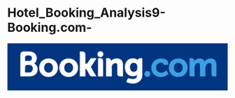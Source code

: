 # Hotel_Booking_Analysis9-Booking.com-
![Booking.Com_logo](https://github.com/sourav2208/Hotel_Booking_Analysis9-Booking.com-/blob/main/Screenshot%202025-04-22%20114945.png)
